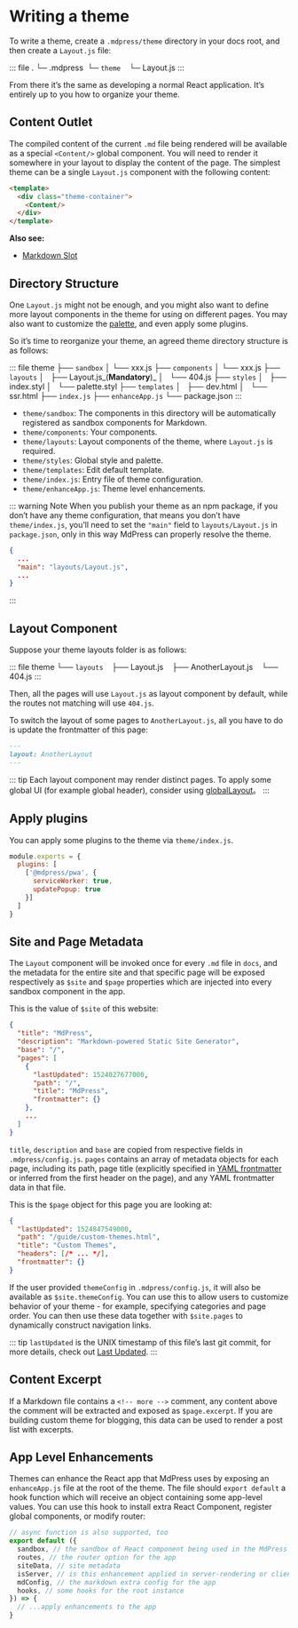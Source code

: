 # Writing a theme

To write a theme, create a `.mdpress/theme` directory in your docs root, and then create a `Layout.js` file:

::: file
.
└─ .mdpress
   └─ `theme`
       └─ Layout.js
:::

From there it’s the same as developing a normal React application. It’s entirely up to you how to organize your theme.

## Content Outlet

The compiled content of the current `.md` file being rendered will be available as a special `<Content/>` global component. You will need to render it somewhere in your layout to display the content of the page. The simplest theme can be a single `Layout.js` component with the following content:

``` html
<template>
  <div class="theme-container">
    <Content/>
  </div>
</template>
```

**Also see:**

- [Markdown Slot](../guide/markdown-slot.md)

## Directory Structure

One `Layout.js` might not be enough, and you might also want to define more layout components in the theme for using on different pages. You may also want to customize the [palette](../config/README.md#palette-styl), and even apply some plugins.

So it’s time to reorganize your theme, an agreed theme directory structure is as follows:

::: file
theme
├── `sandbox`
│   └── xxx.js
├── `components`
│   └── xxx.js
├── `layouts`
│   ├── Layout.js_(**Mandatory**)_
│   └── 404.js
├── `styles`
│   ├── index.styl
│   └── palette.styl
├── `templates`
│   ├── dev.html
│   └── ssr.html
├── `index.js`
├── `enhanceApp.js`
└── package.json
:::

- `theme/sandbox`: The components in this directory will be automatically registered as sandbox components for Markdown.
- `theme/components`: Your components.
- `theme/layouts`: Layout components of the theme, where `Layout.js` is required.
- `theme/styles`: Global style and palette.
- `theme/templates`: Edit default template.
- `theme/index.js`: Entry file of theme configuration.
- `theme/enhanceApp.js`: Theme level enhancements.

::: warning Note
When you publish your theme as an npm package, if you don’t have any theme configuration, that means you don’t have `theme/index.js`, you’ll need to set the `"main"` field  to `layouts/Layout.js` in `package.json`, only in this way MdPress can properly resolve the theme.
```json
{
  ...
  "main": "layouts/Layout.js",
  ...
}
```

:::

## Layout Component

Suppose your theme layouts folder is as follows:

::: file
theme
└── `layouts`
    ├── Layout.js
    ├── AnotherLayout.js
    └── 404.js
:::

Then, all the pages will use `Layout.js` as layout component by default, while the routes not matching will use `404.js`.

To switch the layout of some pages to `AnotherLayout.js`, all you have to do is update the frontmatter of this page:

```markdown
---
layout: AnotherLayout
---
````

::: tip
Each layout component may render distinct pages. To apply some global UI (for example global header), consider using [globalLayout](./option-api.md#globallayout)。
:::

## Apply plugins

You can apply some plugins to the theme via `theme/index.js`.

```js
module.exports = {
  plugins: [
    ['@mdpress/pwa', {
      serviceWorker: true,
      updatePopup: true
    }]
  ]
}
```

## Site and Page Metadata

The `Layout` component will be invoked once for every `.md` file in `docs`, and the metadata for the entire site and that specific page will be exposed respectively as `$site` and `$page` properties which are injected into every sandbox component in the app.

This is the value of `$site` of this website:

``` json
{
  "title": "MdPress",
  "description": "Markdown-powered Static Site Generator",
  "base": "/",
  "pages": [
    {
      "lastUpdated": 1524027677000,
      "path": "/",
      "title": "MdPress",
      "frontmatter": {}
    },
    ...
  ]
}
```

`title`, `description` and `base` are copied from respective fields in `.mdpress/config.js`. `pages` contains an array of metadata objects for each page, including its path, page title (explicitly specified in [YAML frontmatter](../guide/markdown.md#front-matter) or inferred from the first header on the page), and any YAML frontmatter data in that file.

This is the `$page` object for this page you are looking at:

``` json
{
  "lastUpdated": 1524847549000,
  "path": "/guide/custom-themes.html",
  "title": "Custom Themes",
  "headers": [/* ... */],
  "frontmatter": {}
}
```

If the user provided `themeConfig` in `.mdpress/config.js`, it will also be available as `$site.themeConfig`. You can use this to allow users to customize behavior of your theme - for example, specifying categories and page order. You can then use these data together with `$site.pages` to dynamically construct navigation links.

::: tip
  `lastUpdated` is the UNIX timestamp of this file’s last git commit, for more details, check out [Last Updated](../theme/default-theme-config.md#last-updated).
:::

## Content Excerpt

If a Markdown file contains a `<!-- more -->` comment, any content above the comment will be extracted and exposed as `$page.excerpt`. If you are building custom theme for blogging, this data can be used to render a post list with excerpts.

## App Level Enhancements

Themes can enhance the React app that MdPress uses by exposing an `enhanceApp.js` file at the root of the theme. The file should `export default` a hook function which will receive an object containing some app-level values. You can use this hook to install extra React Component, register global components, or modify router:

``` js
// async function is also supported, too
export default ({
  sandbox, // the sandbox of React component being used in the MdPress app
  routes, // the router option for the app
  siteData, // site metadata
  isServer, // is this enhancement applied in server-rendering or client
  mdConfig, // the markdown extra config for the app
  hooks, // some hooks for the root instance
}) => {
  // ...apply enhancements to the app
}
